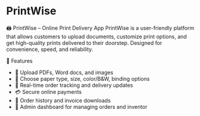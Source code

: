 # PrintWise

🖨️ PrintWise – Online Print Delivery App
PrintWise is a user-friendly platform that allows customers to upload documents, customize print options, and get high-quality prints delivered to their doorstep. Designed for convenience, speed, and reliability.

🚀 Features
- 📁 Upload PDFs, Word docs, and images
- 🎨 Choose paper type, size, color/B&W, binding options
- 📍 Real-time order tracking and delivery updates
- 💳 Secure online payments
- 🧾 Order history and invoice downloads
- 👤 Admin dashboard for managing orders and inventor
